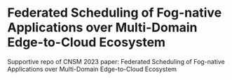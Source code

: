 # Federated Scheduling of Fog-native Applications over Multi-Domain Edge-to-Cloud Ecosystem
Supportive repo of CNSM 2023 paper: Federated Scheduling of Fog-native Applications over Multi-Domain Edge-to-Cloud Ecosystem
